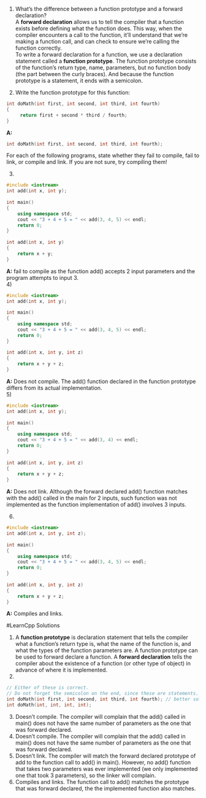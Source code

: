 1) What’s the difference between a function prototype and a forward declaration?  
  A **forward declaration** allows us to tell the compiler that a function exists before defining what the function does. This way, when the compiler encounters a call to the function, it’ll understand that we’re making a function call, and can check to ensure we’re calling the function correctly.  
To write a forward declaration for a function, we use a declaration statement called a **function prototype**. The function prototype consists of the function’s return type, name, parameters, but no function body (the part between the curly braces). And because the function prototype is a statement, it ends with a semicolon.  

2) Write the function prototype for this function:
```C++
int doMath(int first, int second, int third, int fourth)
{
     return first + second * third / fourth;
}
```
**A:** 
```C++
int doMath(int first, int second, int third, int fourth);
```
For each of the following programs, state whether they fail to compile, fail to link, or compile and link. If you are not sure, try compiling them!

3)
```C++
#include <iostream>
int add(int x, int y);
 
int main()
{
    using namespace std;
    cout << "3 + 4 + 5 = " << add(3, 4, 5) << endl;
    return 0;
}
 
int add(int x, int y)
{
    return x + y;
}
```
**A:** fail to compile as the function add() accepts 2 input parameters and the program attempts to input 3.  
4)
```C++
#include <iostream>
int add(int x, int y);
 
int main()
{
    using namespace std;
    cout << "3 + 4 + 5 = " << add(3, 4, 5) << endl;
    return 0;
}
 
int add(int x, int y, int z)
{
    return x + y + z;
}
```
**A:** Does not compile. The add() function declared in the function prototype differs from its actual implementation.   
5)
```C++
#include <iostream>
int add(int x, int y);
 
int main()
{
    using namespace std;
    cout << "3 + 4 + 5 = " << add(3, 4) << endl;
    return 0;
}
 
int add(int x, int y, int z)
{
    return x + y + z;
}
```
**A:** Does not link. Although the forward declared add() function matches with the add() called in the main for 2 inputs, such function was not implemented as the function implementation of add() involves 3 inputs.

6)
```C++
#include <iostream>
int add(int x, int y, int z);
 
int main()
{
    using namespace std;
    cout << "3 + 4 + 5 = " << add(3, 4, 5) << endl;
    return 0;
}
 
int add(int x, int y, int z)
{
    return x + y + z;
}
```
**A:** Compiles and links.

#LearnCpp Solutions  
1) A **function prototype** is declaration statement that tells the compiler what a function’s return type is, what the name of the function is, and what the types of the function parameters are. A function prototype can be used to forward declare a function. A **forward declaration** tells the compiler about the existence of a function (or other type of object) in advance of where it is implemented.  
2) 
```C++
// Either of these is correct.
// Do not forget the semicolon on the end, since these are statements.
int doMath(int first, int second, int third, int fourth); // better solution
int doMath(int, int, int, int);
```
3) Doesn’t compile. The compiler will complain that the add() called in main() does not have the same number of parameters as the one that was forward declared.  
4) Doesn’t compile. The compiler will complain that the add() called in main() does not have the same number of parameters as the one that was forward declared.  
5) Doesn’t link. The compiler will match the forward declared prototype of add to the function call to add() in main(). However, no add() function that takes two parameters was ever implemented (we only implemented one that took 3 parameters), so the linker will complain.  
6) Compiles and links. The function call to add() matches the prototype that was forward declared, the the implemented function also matches.

